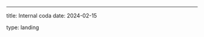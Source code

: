 ---
title: Internal coda
date: 2024-02-15

type: landing

[id]: <https://coda.io/d/Intro-page_dfkFKZfkBvc/People_suC2k#_luq_m>  "Coda website"